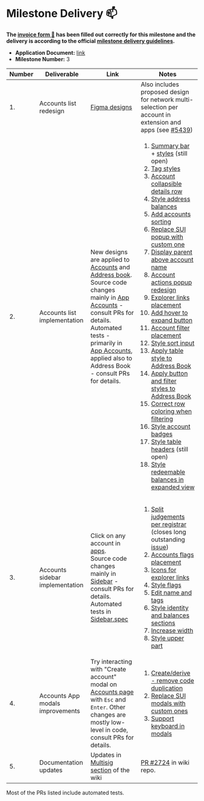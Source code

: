 # Milestone Delivery :mailbox:

**The [invoice form :pencil:](https://docs.google.com/forms/d/e/1FAIpQLSfmNYaoCgrxyhzgoKQ0ynQvnNRoTmgApz9NrMp-hd8mhIiO0A/viewform) has been filled out correctly for this milestone and the delivery is according to the official [milestone delivery guidelines](https://github.com/w3f/Grants-Program/blob/master/docs/milestone-deliverables-guidelines.md).**

* **Application Document:** [link](https://github.com/w3f/Grants-Program/blob/master/applications/polkadot-desktop-app.md)
* **Milestone Number:** 3

| Number | Deliverable                   | Link          | Notes |
| --- | -------------------------------- | ------------- |------ |
| 1.  | Accounts list redesign           | [Figma designs][figma-designs] | Also includes proposed design for network multi-selection per account in extension and apps (see [#5439][apps-5439]) |
| 2.  | Accounts list implementation     | New designs are applied to [Accounts][app-accounts] and [Address book][app-address-book]. <br/> Source code changes mainly in [App Accounts][code-accounts] - consult PRs for details.<br/>Automated tests - primarily in [App Accounts][code-accounts-tests], applied also to Address Book  - consult PRs for details. | <ol><li>[Summary bar][pr-summary-bar] + [styles][pr-summary-bar-styles] (still open)</li><li>[Tag styles][pr-tag-styles]</li><li>[Account collapsible details row][pr-row-details]</li><li>[Style address balances][pr-style-address-balances]</li><li>[Add accounts sorting][pr-accounts-sorting]</li><li>[Replace SUI popup with custom one][pr-replace-sui-popup]</li><li>[Display parent above account name][pr-display-parent]</li><li>[Account actions popup redesign][pr-accounts-popup]</li><li>[Explorer links placement][pr-accounts-buttons]</li><li>[Add hover to expand button][pr-expand-hover]</li><li>[Account filter placement][pr-move-filter-input]</li><li>[Style sort input][pr-sort-style]</li><li>[Apply table style to Address Book][pr-row-details-addresses]</li><li>[Apply button and filter styles to Address Book][pr-filter-addresses]</li><li>[Correct row coloring when filtering][pr-filtering-bugfix]</li><li>[Style account badges][pr-badges]</li><li>[Style table headers][pr-table-headers] (still open)</li><li>[Style redeemable balances in expanded view][pr-redeemable]</li><ol> |
| 3.  | Accounts sidebar implementation  | Click on any account in [apps][app].<br/>Source code changes mainly in [Sidebar][code-sidebar] - consult PRs for details.<br />Automated tests in [Sidebar.spec][code-sidebar-tests] | <ol><li>[Split judgements per registrar][pr-registrars] (closes long outstanding [issue][apps-2297-registrars])</li><li>[Accounts flags placement][pr-flags-width]</li><li>[Icons for explorer links][pr-sidebar-links]</li><li>[Style flags][pr-sidebar-flags]</li><li>[Edit name and tags][pr-sidebar-edit]</li><li>[Style identity and balances sections][pr-sidebar-identity]</li><li>[Increase width][pr-sidebar-width]</li><li>[Style upper part][pr-sidebar-style-upper]</li></ol> | 
| 4.  | Accounts App modals improvements | Try interacting with "Create account" modal on [Accounts page][app-accounts] with `Esc` and `Enter`. Other changes are mostly low-level in code, consult PRs for details.| <ol><li>[Create/derive - remove code duplication][pr-modals-duplication]</li><li>[Replace SUI modals with custom ones][pr-replace-sui-modal]</li><li>[Support keyboard in modals][pr-keyboard-in-modal]</li></ol> |
| 5.  | Documentation updates            | Updates in [Multisig section][doc-multisig] of the wiki | [PR #2724][pr-doc-multisig] in wiki repo. |

Most of the PRs listed include automated tests.

[app]: https://polkadot.js.org/apps
[app-accounts]: https://polkadot.js.org/apps/#/accounts 
[app-address-book]: https://polkadot.js.org/apps/#/addresses 
[figma-designs]: https://www.figma.com/file/5NAICV06SHNbbIoYhrUS3u/PolkaDot?node-id=2839%3A8075
[code-accounts]: https://github.com/polkadot-js/apps/blob/master/packages/page-accounts/src/Accounts/index.tsx
[code-accounts-tests]: https://github.com/polkadot-js/apps/blob/master/packages/page-accounts/src/Accounts/index.spec.ts
[code-sidebar-tests]: https://github.com/polkadot-js/apps/blob/master/packages/page-accounts/src/Sidebar/Sidebar.spec.tsx
[pr-summary-bar]: https://github.com/polkadot-js/apps/pull/5876
[pr-summary-bar-styles]: https://github.com/polkadot-js/apps/pull/5891
[pr-tag-styles]: https://github.com/polkadot-js/apps/pull/5893
[pr-row-details]: https://github.com/polkadot-js/apps/pull/5975
[pr-modals-duplication]: https://github.com/polkadot-js/apps/pull/5895
[apps-5439]: https://github.com/polkadot-js/apps/issues/5439
[pr-style-address-balances]: https://github.com/polkadot-js/apps/pull/5897
[pr-replace-sui-modal]: https://github.com/polkadot-js/apps/pull/5914
[pr-accounts-sorting]: https://github.com/polkadot-js/apps/pull/5923
[pr-replace-sui-popup]: https://github.com/polkadot-js/apps/pull/5924
[pr-display-parent]: https://github.com/polkadot-js/apps/pull/5947
[pr-keyboard-in-modal]: https://github.com/polkadot-js/apps/pull/5968
[code-sidebar]: https://github.com/polkadot-js/apps/tree/master/packages/page-accounts/src/Sidebar
[pr-flags-width]: https://github.com/polkadot-js/apps/pull/5957
[pr-sidebar-links]: https://github.com/polkadot-js/apps/pull/5999
[pr-sidebar-flags]: https://github.com/polkadot-js/apps/pull/6003
[pr-accounts-popup]: https://github.com/polkadot-js/apps/pull/6007
[pr-accounts-buttons]: https://github.com/polkadot-js/apps/pull/6012
[pr-sidebar-edit]: https://github.com/polkadot-js/apps/pull/6049
[pr-expand-hover]: https://github.com/polkadot-js/apps/pull/6052
[pr-move-filter-input]: https://github.com/polkadot-js/apps/pull/6089
[pr-sidebar-identity]: https://github.com/polkadot-js/apps/pull/6096
[pr-sort-style]: https://github.com/polkadot-js/apps/pull/6099
[pr-sidebar-width]: https://github.com/polkadot-js/apps/pull/6104
[pr-sidebar-style-upper]: https://github.com/polkadot-js/apps/pull/6115
[pr-row-details-addresses]: https://github.com/polkadot-js/apps/pull/6122
[pr-filter-addresses]: https://github.com/polkadot-js/apps/pull/6155
[pr-tests-output]: https://github.com/polkadot-js/apps/pull/6132
[pr-filtering-bugfix]: https://github.com/polkadot-js/apps/pull/6166
[pr-registrars]: https://github.com/polkadot-js/apps/pull/6157
[apps-2297-registrars]: https://github.com/polkadot-js/apps/issues/2297
[pr-badges]: https://github.com/polkadot-js/apps/pull/6208
[pr-table-headers]: https://github.com/polkadot-js/apps/pull/6180
[pr-redeemable]: https://github.com/polkadot-js/apps/pull/6220
[doc-multisig]: https://wiki.polkadot.network/docs/learn-accounts#example-with-polkadotjs
[pr-doc-multisig]: https://github.com/w3f/polkadot-wiki/pull/2724
